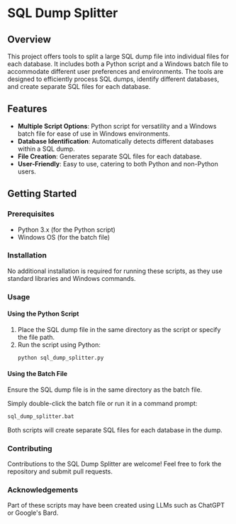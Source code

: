 # SQL Dump Splitter

## Overview
This project offers tools to split a large SQL dump file into individual files for each database. It includes both a Python script and a Windows batch file to accommodate different user preferences and environments. The tools are designed to efficiently process SQL dumps, identify different databases, and create separate SQL files for each database.

## Features
- **Multiple Script Options**: Python script for versatility and a Windows batch file for ease of use in Windows environments.
- **Database Identification**: Automatically detects different databases within a SQL dump.
- **File Creation**: Generates separate SQL files for each database.
- **User-Friendly**: Easy to use, catering to both Python and non-Python users.

## Getting Started

### Prerequisites
- Python 3.x (for the Python script)
- Windows OS (for the batch file)

### Installation
No additional installation is required for running these scripts, as they use standard libraries and Windows commands.

### Usage

#### Using the Python Script
1. Place the SQL dump file in the same directory as the script or specify the file path.
2. Run the script using Python:
   ```bash
   python sql_dump_splitter.py
   ```
#### Using the Batch File
Ensure the SQL dump file is in the same directory as the batch file.

Simply double-click the batch file or run it in a command prompt:
   ```bash
   sql_dump_splitter.bat
   ```
Both scripts will create separate SQL files for each database in the dump.

### Contributing
Contributions to the SQL Dump Splitter are welcome! Feel free to fork the repository and submit pull requests.

### Acknowledgements
Part of these scripts may have been created using LLMs such as ChatGPT or Google's Bard.
